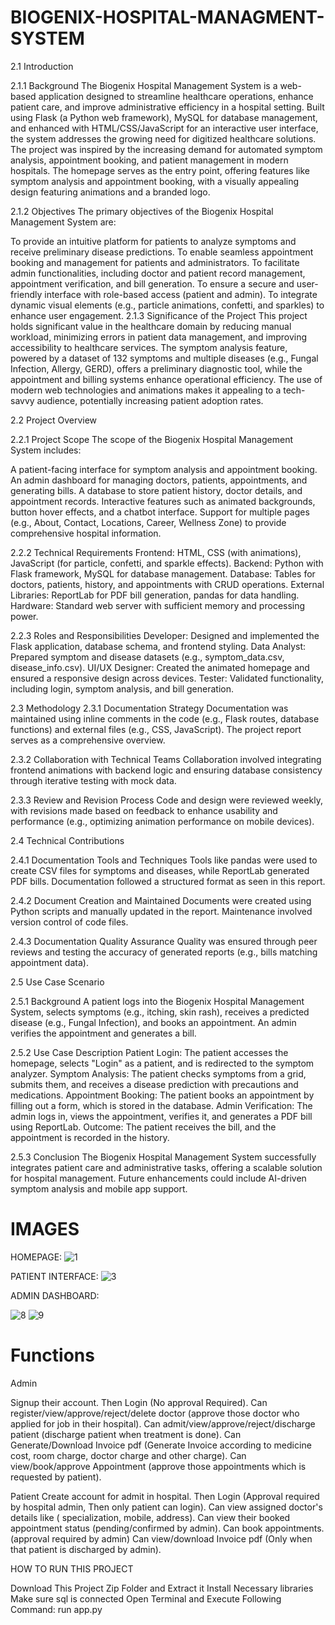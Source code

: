 # BIOGENIX-HOSPITAL-MANAGMENT-SYSTEM

2.1 Introduction


2.1.1 Background
The Biogenix Hospital Management System is a web-based application designed to streamline healthcare operations, enhance patient care, and improve administrative efficiency in a hospital setting. Built using Flask (a Python web framework), MySQL for database management, and enhanced with HTML/CSS/JavaScript for an interactive user interface, the system addresses the growing need for digitized healthcare solutions. The project was inspired by the increasing demand for automated symptom analysis, appointment booking, and patient management in modern hospitals. The homepage  serves as the entry point, offering features like symptom analysis and appointment booking, with a visually appealing design featuring animations and a branded logo.

2.1.2 Objectives
The primary objectives of the Biogenix Hospital Management System are:

To provide an intuitive platform for patients to analyze symptoms and receive preliminary disease predictions.
To enable seamless appointment booking and management for patients and administrators.
To facilitate admin functionalities, including doctor and patient record management, appointment verification, and bill generation.
To ensure a secure and user-friendly interface with role-based access (patient and admin).
To integrate dynamic visual elements (e.g., particle animations, confetti, and sparkles) to enhance user engagement.
2.1.3 Significance of the Project
This project holds significant value in the healthcare domain by reducing manual workload, minimizing errors in patient data management, and improving accessibility to healthcare services. The symptom analysis feature, powered by a dataset of 132 symptoms and multiple diseases (e.g., Fungal Infection, Allergy, GERD), offers a preliminary diagnostic tool, while the appointment and billing systems enhance operational efficiency. The use of modern web technologies and animations makes it appealing to a tech-savvy audience, potentially increasing patient adoption rates.

2.2 Project Overview


2.2.1 Project Scope
The scope of the Biogenix Hospital Management System includes:

A patient-facing interface for symptom analysis and appointment booking.
An admin dashboard for managing doctors, patients, appointments, and generating bills.
A database to store patient history, doctor details, and appointment records.
Interactive features such as animated backgrounds, button hover effects, and a chatbot interface.
Support for multiple pages (e.g., About, Contact, Locations, Career, Wellness Zone) to provide comprehensive hospital information.


2.2.2 Technical Requirements
Frontend: HTML, CSS (with animations), JavaScript (for particle, confetti, and sparkle effects).
Backend: Python with Flask framework, MySQL for database management.
Database: Tables for doctors, patients, history, and appointments with CRUD operations.
External Libraries: ReportLab for PDF bill generation, pandas for data handling.
Hardware: Standard web server with sufficient memory and processing power.


2.2.3 Roles and Responsibilities
Developer: Designed and implemented the Flask application, database schema, and frontend styling.
Data Analyst: Prepared symptom and disease datasets (e.g., symptom_data.csv, disease_info.csv).
UI/UX Designer: Created the animated homepage and ensured a responsive design across devices.
Tester: Validated functionality, including login, symptom analysis, and bill generation.


2.3 Methodology
2.3.1 Documentation Strategy
Documentation was maintained using inline comments in the code (e.g., Flask routes, database functions) and external files (e.g., CSS, JavaScript). The project report serves as a comprehensive overview.


2.3.2 Collaboration with Technical Teams
Collaboration involved integrating frontend animations with backend logic and ensuring database consistency through iterative testing with mock data.

2.3.3 Review and Revision Process
Code and design were reviewed weekly, with revisions made based on feedback to enhance usability and performance (e.g., optimizing animation performance on mobile devices).

2.4 Technical Contributions


2.4.1 Documentation Tools and Techniques
Tools like pandas were used to create CSV files for symptoms and diseases, while ReportLab generated PDF bills. Documentation followed a structured format as seen in this report.

2.4.2 Document Creation and Maintained
Documents were created using Python scripts and manually updated in the report. Maintenance involved version control of code files.

2.4.3 Documentation Quality Assurance
Quality was ensured through peer reviews and testing the accuracy of generated reports (e.g., bills matching appointment data).

2.5 Use Case Scenario


2.5.1 Background
A patient logs into the Biogenix Hospital Management System, selects symptoms (e.g., itching, skin rash), receives a predicted disease (e.g., Fungal Infection), and books an appointment. An admin verifies the appointment and generates a bill.

2.5.2 Use Case Description
Patient Login: The patient accesses the homepage, selects "Login" as a patient, and is redirected to the symptom analyzer.
Symptom Analysis: The patient checks symptoms from a grid, submits them, and receives a disease prediction with precautions and medications.
Appointment Booking: The patient books an appointment by filling out a form, which is stored in the database.
Admin Verification: The admin logs in, views the appointment, verifies it, and generates a PDF bill using ReportLab.
Outcome: The patient receives the bill, and the appointment is recorded in the history.

2.5.3 Conclusion
The Biogenix Hospital Management System successfully integrates patient care and administrative tasks, offering a scalable solution for hospital management. Future enhancements could include AI-driven symptom analysis and mobile app support.


# IMAGES 


HOMEPAGE:
![1](https://github.com/user-attachments/assets/ecacec8a-2d59-46eb-b1ce-a36bf4aebbfc)

PATIENT INTERFACE:
![3](https://github.com/user-attachments/assets/d5cfde13-4b72-4cf1-bad5-070a49f3aa01)

ADMIN DASHBOARD:

![8](https://github.com/user-attachments/assets/f9e4a1d3-c0a5-400a-b4b7-4397588260fd)
![9](https://github.com/user-attachments/assets/f729d204-fced-4452-a06c-4a4bc33c8912)

# Functions

Admin

Signup their account. Then Login (No approval Required).
Can register/view/approve/reject/delete doctor (approve those doctor who applied for job in their hospital).
Can admit/view/approve/reject/discharge patient (discharge patient when treatment is done).
Can Generate/Download Invoice pdf (Generate Invoice according to medicine cost, room charge, doctor charge and other charge).
Can view/book/approve Appointment (approve those appointments which is requested by patient).


Patient
Create account for admit in hospital. Then Login (Approval required by hospital admin, Then only patient can login).
Can view assigned doctor's details like ( specialization, mobile, address).
Can view their booked appointment status (pending/confirmed by admin).
Can book appointments.(approval required by admin)
Can view/download Invoice pdf (Only when that patient is discharged by admin).

HOW TO RUN THIS PROJECT

Download This Project Zip Folder and Extract it
Install Necessary libraries
Make sure sql is connected
Open Terminal and Execute Following Command:
run app.py

